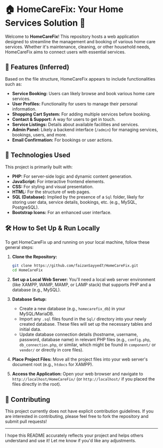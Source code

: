# 🏠 HomeCareFix: Your Home Services Solution 🔧

Welcome to **HomeCareFix**\! This repository hosts a web application designed to streamline the management and booking of various home care services. Whether it's maintenance, cleaning, or other household needs, HomeCareFix aims to connect users with essential services.

## 🌟 Features (Inferred)

Based on the file structure, HomeCareFix appears to include functionalities such as:

  * **Service Booking:** Users can likely browse and book various home care services.
  * **User Profiles:** Functionality for users to manage their personal information.
  * **Shopping Cart System:** For adding multiple services before booking.
  * **Contact & Support:** A way for users to get in touch.
  * **Service Listings:** Details about available facilities and services.
  * **Admin Panel:** Likely a backend interface (`/admin`) for managing services, bookings, users, and more.
  * **Email Confirmation:** For bookings or user actions.

## 🚀 Technologies Used

This project is primarily built with:

  * **PHP:** For server-side logic and dynamic content generation.
  * **JavaScript:** For interactive frontend elements.
  * **CSS:** For styling and visual presentation.
  * **HTML:** For the structure of web pages.
  * **SQL (Database):** Implied by the presence of a `Sql` folder, likely for storing user data, service details, bookings, etc. (e.g., MySQL, PostgreSQL).
  * **Bootstrap Icons:** For an enhanced user interface.

## 🛠️ How to Set Up & Run Locally

To get HomeCareFix up and running on your local machine, follow these general steps:

1.  **Clone the Repository:**

    ```bash
    git clone https://github.com/faizanSayyed7/HomeCareFix.git
    cd HomeCareFix
    ```

2.  **Set up a Local Web Server:**
    You'll need a local web server environment (like XAMPP, WAMP, MAMP, or LAMP stack) that supports PHP and a database (e.g., MySQL).

3.  **Database Setup:**

      * Create a new database (e.g., `homecarefix_db`) in your MySQL/MariaDB.
      * Import any `.sql` files found in the `Sql/` directory into your newly created database. These files will set up the necessary tables and initial data.
      * Update database connection details (hostname, username, password, database name) in relevant PHP files (e.g., `config.php`, `db_connection.php`, or similar, which might be found in `component/` or `vendor/` or directly in core files).

4.  **Place Project Files:**
    Move all the project files into your web server's document root (e.g., `htdocs` for XAMPP).

5.  **Access the Application:**
    Open your web browser and navigate to `http://localhost/HomeCareFix/` (or `http://localhost/` if you placed the files directly in the root).

## 🙏 Contributing

This project currently does not have explicit contribution guidelines. If you are interested in contributing, please feel free to fork the repository and submit pull requests\!

-----

I hope this README accurately reflects your project and helps others understand and use it\! Let me know if you'd like any adjustments.
